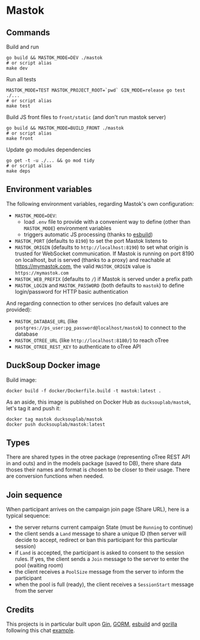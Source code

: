 # Mastok

## Commands

Build and run

```
go build && MASTOK_MODE=DEV ./mastok
# or script alias
make dev
```

Run all tests
```
MASTOK_MODE=TEST MASTOK_PROJECT_ROOT=`pwd` GIN_MODE=release go test ./...
# or script alias
make test
```

Build JS front files to `front/static` (and don't run mastok server)
```
go build && MASTOK_MODE=BUILD_FRONT ./mastok
# or script alias
make front
```

Update go modules dependencies
```
go get -t -u ./... && go mod tidy
# or script alias
make deps
```

## Environment variables

The following environment variables, regarding Mastok's own configuration:

- `MASTOK_MODE=DEV`:
    - load `.env` file to provide with a convenient way to define (other than `MASTOK_MODE`) environment variables
    - triggers automatic JS processing (thanks to [esbuild](https://esbuild.github.io/))
- `MASTOK_PORT` (defaults to `8190`) to set the port Mastok listens to
- `MASTOK_ORIGIN` (defaults to `http://localhost:8190`) to set what origin is trusted for WebSocket communication. If Mastok is running on port 8190 on localhost, but is served (thanks to a proxy) and reachable at https://mymastok.com, the valid `MASTOK_ORIGIN` value is `https://mymastok.com`
- `MASTOK_WEB_PREFIX` (defaults to `/`) if Mastok is served under a prefix path
- `MASTOK_LOGIN` and `MASTOK_PASSWORD` (both defaults to `mastok`) to define login/password for HTTP basic authentication

And regarding connection to other services (no default values are provided):

- `MASTOK_DATABASE_URL` (like `postgres://ps_user:pg_password@localhost/mastok`) to connect to the database 
- `MASTOK_OTREE_URL` (like `http://localhost:8180/`) to reach oTree
- `MASTOK_OTREE_REST_KEY` to authenticate to oTree API

## DuckSoup Docker image

Build image:

```
docker build -f docker/Dockerfile.build -t mastok:latest .
```

As an aside, this image is published on Docker Hub as `ducksouplab/mastok`, let's tag it and push it:

```
docker tag mastok ducksouplab/mastok
docker push ducksouplab/mastok:latest
```

## Types

There are shared types in the otree package (representing oTree REST API in and outs) and in the models package (saved to DB), there share data thoses their names and format is chosen to be closer to their usage. There are conversion functions when needed.

## Join sequence

When participant arrives on the campaign join page (Share URL), here is a typical sequence:

- the server returns current campaign State (must be `Running` to continue)
- the client sends a `Land` message to share a unique ID (then server will decide to accept, redirect or ban this participant for this particular session)
- if `Land` is accepted, the participant is asked to consent to the session rules. If yes, the client sends a `Join` message to the server to enter the pool (waiting room)
- the client receives a `PoolSize` message from the server to inform the participant
- when the pool is full (ready), the client receives a `SessionStart` message from the server

## Credits

This projects is in particular built upon [Gin](https://gin-gonic.com/), [GORM](https://gorm.io/), [esbuild](https://esbuild.github.io/) and [gorilla](https://github.com/gorilla/websocket) following this chat [example](https://github.com/gorilla/websocket/tree/master/examples/chat).